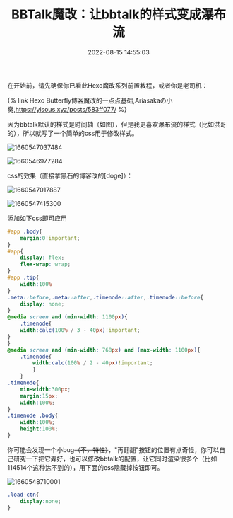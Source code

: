 ﻿---
title: BBTalk魔改：让bbtalk的样式变成瀑布流
abbrlink: '70734559'
date: 2022-08-15 14:55:03
tags:
  - Hexo魔改
  - 干货教程
  - 推荐文章
  - bbtalk
categories:
  - Hexo魔改
cover: https://bu.dusays.com/2022/09/01/63103a7aee588.webp
updated: 2022-09-17 22:28:10
---
在开始前，请先确保你已看此Hexo魔改系列前置教程，或者你是老司机：

{% link Hexo Butterfly博客魔改的一点点基础,Ariasakaの小窝,https://yisous.xyz/posts/583ff077/ %}

因为bbtalk默认的样式是时间轴（如图），但是我更喜欢瀑布流的样式（比如洪哥的），所以就写了一个简单的css用于修改样式。

![1660547037484](https://cdn1.tianli0.top/gh/LYXOfficial/LYXOfficial.github.io/image/bbtalkedit/1660547037484.png)

![1660546977284](https://cdn1.tianli0.top/gh/LYXOfficial/LYXOfficial.github.io/image/bbtalkedit/1660546977284.png)

css的效果（直接拿黑石的博客改的[doge]）：

![1660547017887](https://cdn1.tianli0.top/gh/LYXOfficial/LYXOfficial.github.io/image/bbtalkedit/1660547017887.png)

![1660547415300](https://cdn1.tianli0.top/gh/LYXOfficial/LYXOfficial.github.io/image/bbtalkedit/1660547415300.png)

添加如下css即可应用

```css
#app .body{
    margin:0!important;
}
#app{
    display: flex;
    flex-wrap: wrap;
}
#app .tip{
    width:100%
}
.meta::before,.meta::after,.timenode::after,.timenode::before{
    display: none;
}
@media screen and (min-width: 1100px){
    .timenode{
    width:calc(100% / 3 - 40px)!important;
}
}
@media screen and (min-width: 768px) and (max-width: 1100px){
    .timenode{
        width:calc(100% / 2 - 40px)!important;
        }
    }
.timenode{
    min-width:300px;
    margin:15px;
    width:100%;
}
.timenode .body{
    width:100%;
    height:100%;
}
```

你可能会发现一个小bug~~（不，特性）~~，"再翻翻"按钮的位置有点奇怪，你可以自己研究一下把它弄好，也可以修改bbtalk的配置，让它同时渲染很多个（比如114514个这种达不到的），用下面的css隐藏掉按钮即可。

![1660548710001](https://cdn1.tianli0.top/gh/LYXOfficial/LYXOfficial.github.io/image/bbtalkedit/1660548710001.png)

```css
.load-ctn{
    display:none;
}
```
